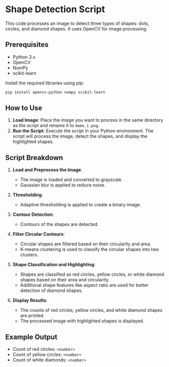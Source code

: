 # Shape Detection Script

This code processes an image to detect three types of shapes: dots, circles, and diamond shapes. It uses OpenCV for image processing.
## Prerequisites

- Python 3.x
- OpenCV
- NumPy
- scikit-learn

Install the required libraries using pip:

```sh
pip install opencv-python numpy scikit-learn
```

## How to Use

1. **Load Image**: Place the image you want to process in the same directory as the script and rename it to `demo_1.png`.
2. **Run the Script**: Execute the script in your Python environment. The script will process the image, detect the shapes, and display the highlighted shapes.

## Script Breakdown

1. **Load and Preprocess the Image**:
   - The image is loaded and converted to grayscale.
   - Gaussian blur is applied to reduce noise.

2. **Thresholding**:
   - Adaptive thresholding is applied to create a binary image.

3. **Contour Detection**:
   - Contours of the shapes are detected.

4. **Filter Circular Contours**:
   - Circular shapes are filtered based on their circularity and area.
   - K-means clustering is used to classify the circular shapes into two clusters.

5. **Shape Classification and Highlighting**:
   - Shapes are classified as red circles, yellow circles, or white diamond shapes based on their area and circularity.
   - Additional shape features like aspect ratio are used for better detection of diamond shapes.

6. **Display Results**:
   - The counts of red circles, yellow circles, and white diamond shapes are printed.
   - The processed image with highlighted shapes is displayed.

## Example Output

- Count of red circles: `<number>`
- Count of yellow circles: `<number>`
- Count of white diamonds: `<number>`
